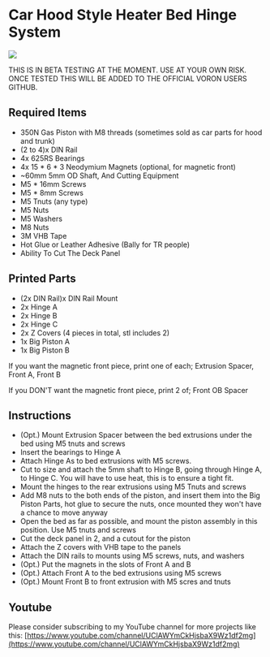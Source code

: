 ﻿# Car Hood Style Heater Bed Hinge System
![ ](./example.png)

THIS IS IN BETA TESTING AT THE MOMENT. USE AT YOUR OWN RISK. ONCE TESTED THIS WILL BE ADDED TO THE OFFICIAL VORON USERS GITHUB.

## Required Items
 - 350N Gas Piston with M8 threads (sometimes sold as car parts for hood and trunk)
 - (2 to 4)x DIN Rail
 - 4x 625RS Bearings
 - 4x 15 * 6 * 3 Neodymium Magnets (optional, for magnetic front)
 - ~60mm 5mm OD Shaft, And Cutting Equipment
 - M5 * 16mm Screws
 - M5 * 8mm Screws
 - M5 Tnuts (any type)
 - M5 Nuts
 - M5 Washers
 - M8 Nuts
 - 3M VHB Tape
 - Hot Glue or Leather Adhesive (Bally for TR people)
 - Ability To Cut The Deck Panel

## Printed Parts
 - (2x DIN Rail)x DIN Rail Mount
 - 2x Hinge A
 - 2x Hinge B
 - 2x Hinge C
 - 2x Z Covers (4 pieces in total, stl includes 2)
 - 1x Big Piston A
 - 1x Big Piston B

If you want the magnetic front piece, print one of each; Extrusion Spacer, Front A, Front B

If you DON'T want the magnetic front piece, print 2 of; Front OB Spacer

## Instructions
- (Opt.) Mount Extrusion Spacer between the bed extrusions under the bed using M5 tnuts and screws
- Insert the bearings to Hinge A
- Attach Hinge As to bed extrusions with M5 screws.
- Cut to size and attach the 5mm shaft to Hinge B, going through Hinge A, to Hinge C. You will have to use heat, this is to ensure a tight fit.
- Mount the hinges to the rear extrusions using M5 Tnuts and screws
- Add M8 nuts to the both ends of the piston, and insert them into the Big Piston Parts, hot glue to secure the nuts, once mounted they won't have a chance to move anyway
- Open the bed as far as possible, and mount the piston assembly in this position. Use M5 tnuts and screws
- Cut the deck panel in 2, and a cutout for the piston
- Attach the Z covers with VHB tape to the panels
- Attach the DIN rails to mounts using M5 screws, nuts, and washers
- (Opt.) Put the magnets in the slots of Front A and B
- (Opt.) Attach Front A to the bed extrusions using M5 screws
- (Opt.) Mount Front B to front extrusion with M5 scres and tnuts


## Youtube
Please consider subscribing to my YouTube channel for more projects like this:
[https://www.youtube.com/channel/UClAWYmCkHjsbaX9Wz1df2mg](https://www.youtube.com/channel/UClAWYmCkHjsbaX9Wz1df2mg)
